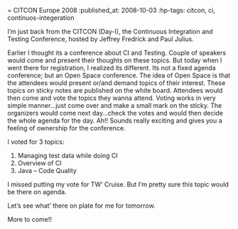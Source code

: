 = CITCON Europe 2008 :published\_at: 2008-10-03 :hp-tags: citcon, ci, continuos-integeration

I’m just back from the CITCON (Day-I), the Continuous Integration and Testing Conference, hosted by Jeffrey Fredrick and Paul Julius.

Earlier I thought its a conference about CI and Testing. Couple of speakers would come and present their thoughts on these topics. But today when I went there for registration, I realized its different. Its not a fixed agenda conference; but an Open Space conference. The idea of Open Space is that the attendees would present or/and demand topics of their interest. These topics on sticky notes are published on the white board. Attendees would then come and vote the topics they wanna attend. Voting works in very simple manner…just come over and make a small mark on the sticky. The organizers would come next day…check the votes and would then decide the whole agenda for the day. Ah!! Sounds really exciting and gives you a feeling of ownership for the conference.

I voted for 3 topics:

1.  Managing test data while doing CI
2.  Overview of CI
3.  Java – Code Quality

I missed putting my vote for TW’ Cruise. But I’m pretty sure this topic would be there on agenda.

Let’s see what’ there on plate for me for tomorrow.

More to come!!
